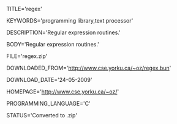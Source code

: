 
TITLE='regex'

KEYWORDS='programming library,text processor'

DESCRIPTION='Regular expression routines.'

BODY='Regular expression routines.'

FILE='regex.zip'

DOWNLOADED_FROM='http://www.cse.yorku.ca/~oz/regex.bun'

DOWNLOAD_DATE='24-05-2009'

HOMEPAGE='http://www.cse.yorku.ca/~oz/'

PROGRAMMING_LANGUAGE='C'

STATUS='Converted to .zip'
